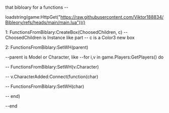 that bibloary for a functions --

loadstring(game:HttpGet("https://raw.githubusercontent.com/Viktor188834/Bibleory/refs/heads/main/main.lua"))()

1: FunctionsFromBiblary:CreateBox(ChoosedChildren, c)
-- ChoosedChildren is Instance like part
-- c is a Color3 new box

2: FunctionsFromBiblary:SetWH(parent)

--parent is Model or Character, like
--for i,v in game.Players:GetPlayers() do

--  FunctionsFromBiblary:SetWH(v.Character)

--  v.CharacterAdded:Connect(function(char)

--    FunctionsFromBiblary:SetWH(char)

--  end)

--end
